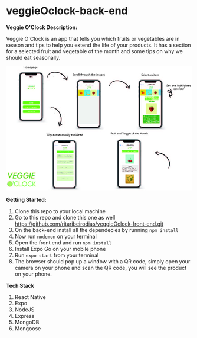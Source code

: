 # veggieOclock-back-end

**Veggie O'Clock Description:**

Veggie O'Clock is an app that tells you which fruits or vegetables are in season and tips to help you extend the life of your products. It has a section for a selected fruit and vegetable of the month and some tips on why we should eat seasonally.



![description](VeggieOclockPres.jpg)


**Getting Started:**

 1. Clone this repo to your local machine
 2. Go to this repo and clone this one as well https://github.com/ritaribeirodias/veggieOclock-front-end.git
 3. On the back-end install all the dependecies by running `npm install`
 4. Now run `nodemon` on your terminal
 5. Open the front end and run `npm install`
 6. Install Expo Go on your mobile phone
 7. Run `expo start` from your terminal
 8. The browser should pop up a window with a QR code, simply open your camera on your phone and scan the QR code, you will see the product on your phone.

**Tech Stack**

 1. React Native
 2. Expo
 3. NodeJS
 4. Express
 5. MongoDB
 6. Mongoose